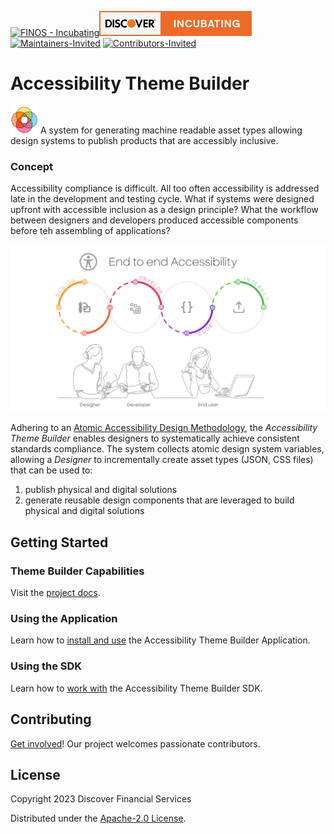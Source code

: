 [![FINOS - Incubating](https://cdn.jsdelivr.net/gh/finos/contrib-toolbox@master/images/badge-incubating.svg)](https://community.finos.org/docs/governance/Software-Projects/stages/incubating)[![DFS - Incubating](./_images/discover-incubating.svg)](https://technology.discover.com/technologies/open_source) [![Maintainers-Invited](https://img.shields.io/badge/Maintainers-Wanted-blueviolet)](./CONTRIBUTE.md) [![Contributors-Invited](https://img.shields.io/badge/Contributors-Wanted-blue)](./CONTRIBUTE.md)
# Accessibility Theme Builder
![logo](./_images/tb-logo-sm.png) A system for generating machine readable asset types allowing design systems to publish products that are accessibly inclusive.

### Concept
Accessibility compliance is difficult. All too often accessibility is addressed late in the development and testing cycle. What if systems were designed upfront with accessible inclusion as a design principle? What the workflow between designers and developers produced accessible components before teh assembling of applications?

![workflow](./_images/gaad-a11y-e2e.png)

Adhering to an [Atomic Accessibility Design Methodology](https://discoverfinancial.github.io/a11y-theme-builder/motivation/solution/), the *Accessibility Theme Builder* enables designers to systematically achieve consistent standards compliance. The system collects atomic design system variables, allowing a *Designer* to incrementally create asset types (JSON, CSS files) that can be used to:

1. publish physical and digital solutions
2. generate reusable design components that are leveraged to build physical and digital solutions

## Getting Started

### Theme Builder Capabilities
Visit the [project docs](https://discoverfinancial.github.io/a11y-theme-builder). 

### Using the Application
Learn how to [install and use](./DEV_GUIDE.md) the Accessibility Theme Builder Application.
### Using the SDK
Learn how to [work with](https://github.com/discoverfinancial/a11y-theme-builder-sdk) the Accessibility Theme Builder SDK.

## Contributing 
[Get involved](./CONTRIBUTE.md)! Our project welcomes passionate contributors.  

## License

Copyright 2023 Discover Financial Services 

Distributed under the [Apache-2.0 License](./LICENSE).
